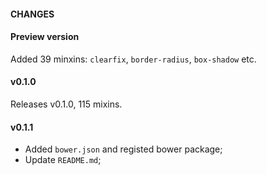 #### CHANGES

#### Preview version

Added 39 minxins: `clearfix`, `border-radius`, `box-shadow` etc.

#### v0.1.0

Releases v0.1.0, 115 mixins.

#### v0.1.1

- Added `bower.json` and registed bower package;
- Update `README.md`;